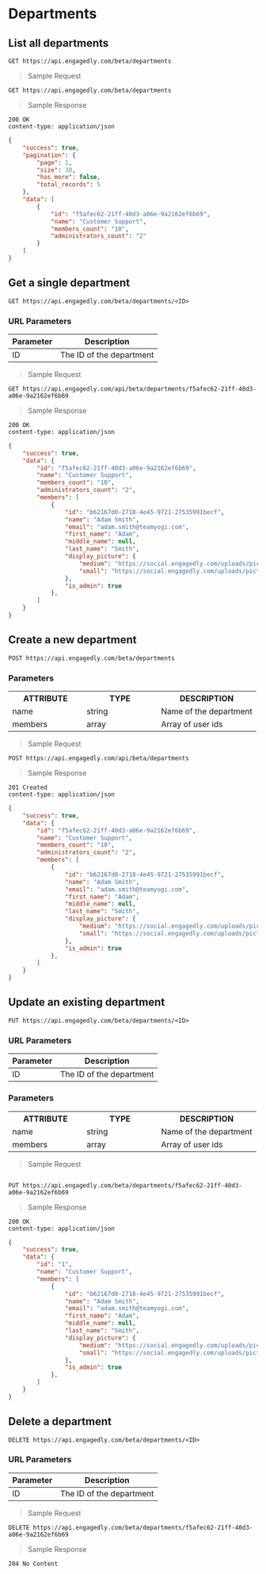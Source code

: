 # Departments

## List all departments

`GET https://api.engagedly.com/beta/departments`

> Sample Request

```shell
GET https://api.engagedly.com/beta/departments
```

> Sample Response

```http
200 OK
content-type: application/json
```

```json
{
    "success": true,
    "pagination": {
        "page": 1,
        "size": 30,
        "has_more": false,
        "total_records": 5
    },
    "data": [
        {
            "id": "f5afec62-21ff-40d3-a06e-9a2162ef6b69",
            "name": "Customer Support",
            "members_count": "10",
            "administrators_count": "2"
        }
    ]
}
```

## Get a single department

`GET https://api.engagedly.com/beta/departments/<ID>`

### URL Parameters

Parameter | Description
--------- | -----------
ID | The ID of the department

> Sample Request

```shell
GET https://api.engagedly.com/api/beta/departments/f5afec62-21ff-40d3-a06e-9a2162ef6b69
```

> Sample Response

```http
200 OK
content-type: application/json
```

```json
{
    "success": true,
    "data": {
        "id": "f5afec62-21ff-40d3-a06e-9a2162ef6b69",
        "name": "Customer Support",
        "members_count": "10",
        "administrators_count": "2",
        "members": [
            {
                "id": "b62167d0-2718-4e45-9721-27535991becf",
                "name": "Adam Smith",
                "email": "adam.smith@teamyogi.com",
                "first_name": "Adam",
                "middle_name": null,
                "last_name": "Smith",
                "display_picture": {
                    "medium": "https://social.engagedly.com/uploads/picture/file/9634/reduced_Denzel.jpg",
                    "small": "https://social.engagedly.com/uploads/picture/file/9634/small_Denzel.jpg"
                },
                "is_admin": true
            },
        ]
    }
}
```

## Create a new department

`POST https://api.engagedly.com/beta/departments`

### Parameters

<table>
  <tr>
    <th width="30%">ATTRIBUTE</th>
    <th width="30%">TYPE</th>
    <th width="60%">DESCRIPTION</th>
  </tr>
  <tr>
    <td>name </td>
    <td>string</td>
    <td>Name of the department</td>
  </tr>
  <tr>
    <td>members</td>
    <td>array</td>
    <td>Array of user ids</td>
  </tr>
</table>

> Sample Request

```shell
POST https://api.engagedly.com/api/beta/departments
```

> Sample Response

```http
201 Created
content-type: application/json
```

```json
{
    "success": true,
    "data": {
        "id": "f5afec62-21ff-40d3-a06e-9a2162ef6b69",
        "name": "Customer Support",
        "members_count": "10",
        "administrators_count": "2",
        "members": [
            {
                "id": "b62167d0-2718-4e45-9721-27535991becf",
                "name": "Adam Smith",
                "email": "adam.smith@teamyogi.com",
                "first_name": "Adam",
                "middle_name": null,
                "last_name": "Smith",
                "display_picture": {
                    "medium": "https://social.engagedly.com/uploads/picture/file/9634/reduced_Denzel.jpg",
                    "small": "https://social.engagedly.com/uploads/picture/file/9634/small_Denzel.jpg"
                },
                "is_admin": true
            },
        ]
    }
}
```

## Update an existing department

`PUT https://api.engagedly.com/beta/departments/<ID>`

### URL Parameters

Parameter | Description
--------- | -----------
ID | The ID of the department

### Parameters

<table>
  <tr>
    <th width="30%">ATTRIBUTE</th>
    <th width="30%">TYPE</th>
    <th width="60%">DESCRIPTION</th>
  </tr>
  <tr>
    <td>name </td>
    <td>string</td>
    <td>Name of the department</td>
  </tr>
  <tr>
    <td>members</td>
    <td>array</td>
    <td>Array of user ids</td>
  </tr>
</table>

> Sample Request

```shell

PUT https://api.engagedly.com/beta/departments/f5afec62-21ff-40d3-a06e-9a2162ef6b69

```

> Sample Response

```http
200 OK
content-type: application/json
```

```json
{
    "success": true,
    "data": {
        "id": "1",
        "name": "Customer Support",
        "members": [
            {
                "id": "b62167d0-2718-4e45-9721-27535991becf",
                "name": "Adam Smith",
                "email": "adam.smith@teamyogi.com",
                "first_name": "Adam",
                "middle_name": null,
                "last_name": "Smith",
                "display_picture": {
                    "medium": "https://social.engagedly.com/uploads/picture/file/9634/reduced_Denzel.jpg",
                    "small": "https://social.engagedly.com/uploads/picture/file/9634/small_Denzel.jpg"
                },
                "is_admin": true
            },
        ]
    }
}
```

## Delete a department

`DELETE https://api.engagedly.com/beta/departments/<ID>`

### URL Parameters

Parameter | Description
--------- | -----------
ID | The ID of the department

> Sample Request

```shell
DELETE https://api.engagedly.com/beta/departments/f5afec62-21ff-40d3-a06e-9a2162ef6b69
```

> Sample Response

```http
204 No Content
```
